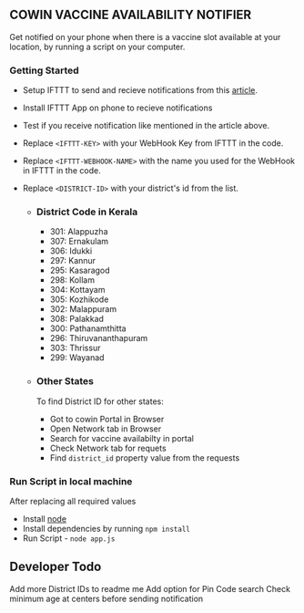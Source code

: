 ##  COWIN VACCINE AVAILABILITY NOTIFIER
Get notified on your phone when there is a vaccine slot available at your location, by running a script on your computer.

### Getting Started

- Setup IFTTT to send and recieve notifications from this [article](https://betterprogramming.pub/how-to-send-push-notifications-to-your-phone-from-any-script-6b70e34748f6).

- Install IFTTT App on phone to recieve notifications

- Test if you receive notification like mentioned in the article above.

- Replace `<IFTTT-KEY>` with your WebHook Key from IFTTT in the code.

- Replace `<IFTTT-WEBHOOK-NAME>` with the name you used for the WebHook in IFTTT in the code.

- Replace `<DISTRICT-ID>` with your district's id from the list.

  - ### District Code in Kerala

    - 301: Alappuzha
    - 307: Ernakulam
    - 306: Idukki
    - 297: Kannur
    - 295: Kasaragod
    - 298: Kollam
    - 304: Kottayam
    - 305: Kozhikode
    - 302: Malappuram
    - 308: Palakkad
    - 300: Pathanamthitta
    - 296: Thiruvananthapuram
    - 303: Thrissur
    - 299: Wayanad

  - ### Other States
    To find District ID for other states: 
    - Got to cowin Portal in Browser
    - Open Network tab in Browser
    - Search for vaccine availabilty in portal
    - Check Network tab for requets
    - Find `district_id` property value from the requests


### Run Script in local machine

After replacing all required values 

- Install [node](https://nodejs.org/en/download/)
- Install dependencies by running `npm install`
- Run Script - `node app.js`

## Developer Todo
Add more District IDs to readme me
Add option for Pin Code search
Check minimum age at centers before sending notification


